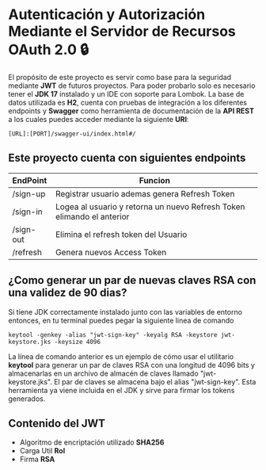 # Autenticación y Autorización Mediante el Servidor de Recursos OAuth 2.0 🔒

El propósito de este proyecto es servir como base para la seguridad mediante **JWT** de futuros proyectos. Para poder probarlo solo es necesario tener el **JDK 17** instalado y un IDE con soporte para Lombok. La base de datos utilizada es **H2**, cuenta con pruebas de integración a los diferentes endpoints y **Swagger** como herramienta de documentación de la **API REST** a los cuales puedes acceder mediante la siguiente **URI**:

```
[URL]:[PORT]/swagger-ui/index.html#/
```

## Este proyecto cuenta con siguientes endpoints

| EndPoint  | Funcion                                                                |
| :-------- | ---------------------------------------------------------------------- |
| /sign-up  | Registrar usuario ademas genera Refresh Token                          |
| /sign-in  | Logea al usuario y retorna un nuevo Refresh Token elimando el anterior |
| /sign-out | Elimina el refresh token del Usuario                                   |
| /refresh  | Genera nuevos Access Token                                             |

## ¿Como generar un par de nuevas claves RSA con una validez de 90 dias?

Si tiene JDK correctamente instalado junto con las variables de entorno entonces, en tu terminal puedes pegar la siguiente linea de comando

```
keytool -genkey -alias "jwt-sign-key" -keyalg RSA -keystore jwt-keystore.jks -keysize 4096
```

La línea de comando anterior es un ejemplo de cómo usar el utilitario **keytool** para generar un par de claves RSA con una longitud de 4096 bits y almacenarlas en un archivo de almacén de claves llamado "jwt-keystore.jks". El par de claves se almacena bajo el alias "jwt-sign-key". Esta herramienta ya viene incluida en el JDK
y sirve para firmar los tokens generados.

## Contenido del JWT

- Algoritmo de encriptación utilizado **SHA256**
- Carga Util **Rol**
- Firma **RSA**

